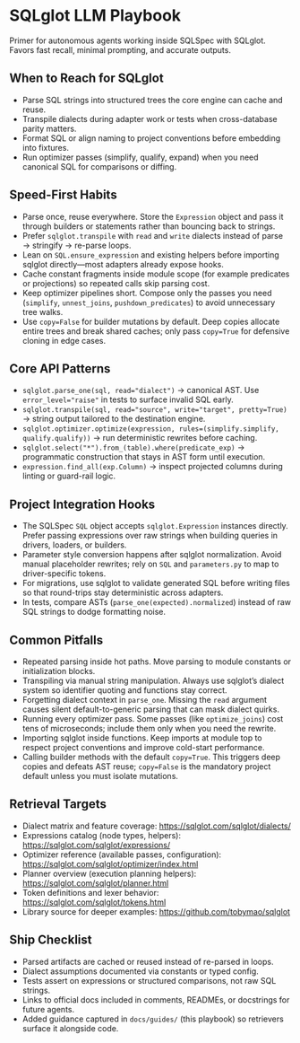 # SQLglot LLM Playbook

Primer for autonomous agents working inside SQLSpec with SQLglot. Favors fast recall, minimal prompting, and accurate outputs.

## When to Reach for SQLglot

- Parse SQL strings into structured trees the core engine can cache and reuse.
- Transpile dialects during adapter work or tests when cross-database parity matters.
- Format SQL or align naming to project conventions before embedding into fixtures.
- Run optimizer passes (simplify, qualify, expand) when you need canonical SQL for comparisons or diffing.

## Speed-First Habits

- Parse once, reuse everywhere. Store the `Expression` object and pass it through builders or statements rather than bouncing back to strings.
- Prefer `sqlglot.transpile` with `read` and `write` dialects instead of parse → stringify → re-parse loops.
- Lean on `SQL.ensure_expression` and existing helpers before importing sqlglot directly—most adapters already expose hooks.
- Cache constant fragments inside module scope (for example predicates or projections) so repeated calls skip parsing cost.
- Keep optimizer pipelines short. Compose only the passes you need (`simplify`, `unnest_joins`, `pushdown_predicates`) to avoid unnecessary tree walks.
- Use `copy=False` for builder mutations by default. Deep copies allocate entire trees and break shared caches; only pass `copy=True` for defensive cloning in edge cases.

## Core API Patterns

- `sqlglot.parse_one(sql, read="dialect")` → canonical AST. Use `error_level="raise"` in tests to surface invalid SQL early.
- `sqlglot.transpile(sql, read="source", write="target", pretty=True)` → string output tailored to the destination engine.
- `sqlglot.optimizer.optimize(expression, rules=(simplify.simplify, qualify.qualify))` → run deterministic rewrites before caching.
- `sqlglot.select("*").from_(table).where(predicate_exp)` → programmatic construction that stays in AST form until execution.
- `expression.find_all(exp.Column)` → inspect projected columns during linting or guard-rail logic.

## Project Integration Hooks

- The SQLSpec `SQL` object accepts `sqlglot.Expression` instances directly. Prefer passing expressions over raw strings when building queries in drivers, loaders, or builders.
- Parameter style conversion happens after sqlglot normalization. Avoid manual placeholder rewrites; rely on `SQL` and `parameters.py` to map to driver-specific tokens.
- For migrations, use sqlglot to validate generated SQL before writing files so that round-trips stay deterministic across adapters.
- In tests, compare ASTs (`parse_one(expected).normalized`) instead of raw SQL strings to dodge formatting noise.

## Common Pitfalls

- Repeated parsing inside hot paths. Move parsing to module constants or initialization blocks.
- Transpiling via manual string manipulation. Always use sqlglot’s dialect system so identifier quoting and functions stay correct.
- Forgetting dialect context in `parse_one`. Missing the `read` argument causes silent default-to-generic parsing that can mask dialect quirks.
- Running every optimizer pass. Some passes (like `optimize_joins`) cost tens of microseconds; include them only when you need the rewrite.
- Importing sqlglot inside functions. Keep imports at module top to respect project conventions and improve cold-start performance.
- Calling builder methods with the default `copy=True`. This triggers deep copies and defeats AST reuse; `copy=False` is the mandatory project default unless you must isolate mutations.

## Retrieval Targets

- Dialect matrix and feature coverage: <https://sqlglot.com/sqlglot/dialects/>
- Expressions catalog (node types, helpers): <https://sqlglot.com/sqlglot/expressions/>
- Optimizer reference (available passes, configuration): <https://sqlglot.com/sqlglot/optimizer/index.html>
- Planner overview (execution planning helpers): <https://sqlglot.com/sqlglot/planner.html>
- Token definitions and lexer behavior: <https://sqlglot.com/sqlglot/tokens.html>
- Library source for deeper examples: <https://github.com/tobymao/sqlglot>

## Ship Checklist

- Parsed artifacts are cached or reused instead of re-parsed in loops.
- Dialect assumptions documented via constants or typed config.
- Tests assert on expressions or structured comparisons, not raw SQL strings.
- Links to official docs included in comments, READMEs, or docstrings for future agents.
- Added guidance captured in `docs/guides/` (this playbook) so retrievers surface it alongside code.
